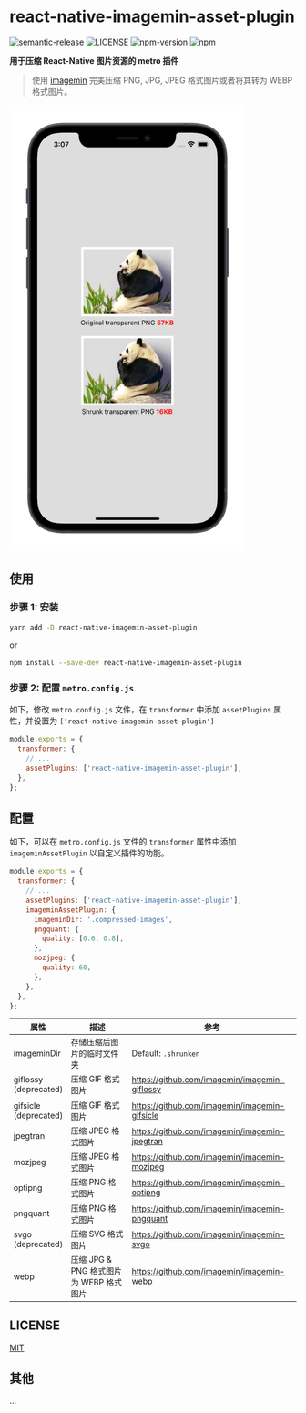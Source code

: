 # react-native-imagemin-asset-plugin

[![semantic-release](https://img.shields.io/badge/%20%20%F0%9F%93%A6%F0%9F%9A%80-semantic--release-e10079.svg)](https://github.com/semantic-release/semantic-release)
[![LICENSE](https://img.shields.io/badge/license-MIT-blue)](./LICENSE)
[![npm-version](https://img.shields.io/npm/v/react-native-imagemin-asset-plugin)](https://www.npmjs.com/package/react-native-imagemin-asset-plugin)
[![npm](https://img.shields.io/npm/dm/react-native-imagemin-asset-plugin.svg)](https://www.npmjs.com/package/react-native-imagemin-asset-plugin)

**用于压缩 React-Native 图片资源的 metro 插件**

> 使用 [imagemin](https://github.com/imagemin/imagemin) 完美压缩 PNG, JPG, JPEG 格式图片或者将其转为 WEBP 格式图片。

<img width="414px" src="https://github.com/iChengbo/react-native-imagemin-asset-plugin/blob/next/example.png?raw=true" alt="example" />

## 使用

### 步骤 1: 安装

```sh
yarn add -D react-native-imagemin-asset-plugin
```

or

```sh
npm install --save-dev react-native-imagemin-asset-plugin
```

### 步骤 2: 配置 `metro.config.js`

如下，修改 `metro.config.js` 文件，在 `transformer` 中添加 `assetPlugins` 属性，并设置为 `['react-native-imagemin-asset-plugin']`

```js
module.exports = {
  transformer: {
    // ...
    assetPlugins: ['react-native-imagemin-asset-plugin'],
  },
};
```

## 配置

如下，可以在 `metro.config.js` 文件的 `transformer` 属性中添加 `imageminAssetPlugin` 以自定义插件的功能。


```js
module.exports = {
  transformer: {
    // ...
    assetPlugins: ['react-native-imagemin-asset-plugin'],
    imageminAssetPlugin: {
      imageminDir: '.compressed-images',
      pngquant: {
        quality: [0.6, 0.8],
      },
      mozjpeg: {
        quality: 60,
      },
    },
  },
};
```

| 属性      | 描述                                   | 参考                                                    |
| ----------- | --------------------------------------------- | ------------------------------------------------------------ |
| imageminDir | 存储压缩后图片的临时文件夹 | Default: `.shrunken` |
| giflossy<br />(deprecated) | 压缩 GIF 格式图片                       | https://github.com/imagemin/imagemin-giflossy |
| gifsicle<br />(deprecated) | 压缩 GIF 格式图片                     | https://github.com/imagemin/imagemin-gifsicle |
| jpegtran    | 压缩 JPEG 格式图片                    | https://github.com/imagemin/imagemin-jpegtran |
| mozjpeg     | 压缩 JPEG 格式图片                    | https://github.com/imagemin/imagemin-mozjpeg  |
| optipng     | 压缩 PNG 格式图片                     | https://github.com/imagemin/imagemin-optipng  |
| pngquant    | 压缩 PNG 格式图片                     | https://github.com/imagemin/imagemin-pngquant |
| svgo<br />(deprecated) | 压缩 SVG 格式图片                     | https://github.com/imagemin/imagemin-svgo     |
| webp<br /> | 压缩 JPG & PNG 格式图片 为 WEBP 格式图片  | https://github.com/imagemin/imagemin-webp     |


## LICENSE

[MIT](./LICENSE)

## 其他 

...
